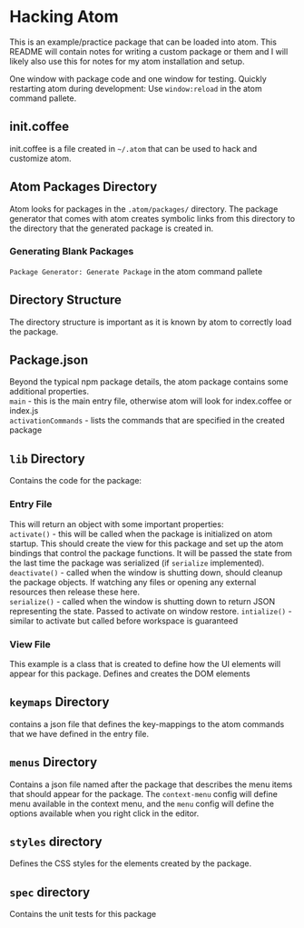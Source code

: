 # Hacking Atom

This is an example/practice package that can be loaded into atom. This README will contain notes for writing a custom package or them and I will likely also use this for notes for my atom installation and setup.

One window with package code and one window for testing. Quickly restarting atom during development: Use `window:reload` in the atom command pallete.

## init.coffee
init.coffee is a file created in `~/.atom` that can be used to hack and customize atom.

## Atom Packages Directory
Atom looks for packages in the `.atom/packages/` directory. The package generator that comes with atom creates symbolic links from this directory to the directory that the generated package is created in.

### Generating Blank Packages
`Package Generator: Generate Package` in the atom command pallete


## Directory Structure
The directory structure is important as it is known by atom to correctly load the package.


## Package.json
Beyond the typical npm package details, the atom package contains some additional properties.  
`main` - this is the main entry file, otherwise atom will look for index.coffee or index.js  
`activationCommands` - lists the commands that are specified in the created package


## `lib` Directory
Contains the code for the package:  
### Entry File
This will return an object with some important properties:  
`activate()` - this will be called when the package is initialized on atom startup. This should create the view for this package and set up the atom bindings that control the package functions. It will be passed the  state from the last time the package was serialized (if `serialize` implemented).  
`deactivate()` - called when the window is shutting down, should cleanup the package objects. If watching any files or opening any external resources then release these here.  
`serialize()` - called when the window is shutting down to return JSON representing the state. Passed to activate on window restore.
`intialize()` - similar to activate but called before workspace is guaranteed

### View File
This example is a class that is created to define how the UI elements will appear for this package. Defines and creates the DOM elements



## `keymaps` Directory
contains a json file that defines the key-mappings to the atom commands that we have defined in the entry file.


## `menus` Directory
Contains a json file named after the package that describes the menu items that should appear for the package. The `context-menu` config will define menu available in the context menu, and the `menu` config will define the options available when you right click in the editor.

## `styles` directory
Defines the CSS styles for the elements created by the package.  

## `spec` directory
Contains the unit tests for this package
